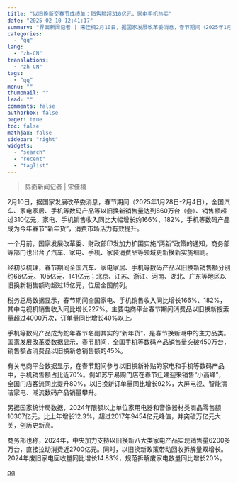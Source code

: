 ```yaml
---
title: "以旧换新交春节成绩单：销售额超310亿元，家电手机热卖"
date: "2025-02-10 12:41:17"
summary: "界面新闻记者 | 宋佳楠2月10日，据国家发展改革委消息，春节期间（2025年1月28日-2月4日）..."
categories:
  - "qq"
lang:
  - "zh-CN"
translations:
  - "zh-CN"
tags:
  - "qq"
menu: ""
thumbnail: ""
lead: ""
comments: false
authorbox: false
pager: true
toc: false
mathjax: false
sidebar: "right"
widgets:
  - "search"
  - "recent"
  - "taglist"
---
```


> 界面新闻记者 | 宋佳楠

2月10日，据国家发展改革委消息，春节期间（2025年1月28日-2月4日），全国汽车、家电家居、手机等数码产品等以旧换新销售量达到860万台（套）、销售额超过310亿元，家电、手机销售收入同比大幅增长约166%、182%，手机等数码产品成为今年春节“新年货”，消费市场活力有效提升。

一个月前，国家发展改革委、财政部印发加力扩围实施“两新”政策的通知，商务部等部门也出台了汽车、家电、手机、家装消费品等领域更新换新实施细则。

经初步梳理，春节期间全国汽车、家电家居、手机等数码产品以旧换新销售额分别约66亿元、105亿元、141亿元；北京、江苏、浙江、河南、湖北、广东等地区以旧换新销售额均超过15亿元，位居全国前列。

税务总局数据显示，春节期间全国家电、手机销售收入同比增长166%、182%，其中电视机销售收入同比增长227%。主要电商平台春节期间消费品以旧换新搜索量超过4000万次，订单量同比增长40%以上。

手机等数码产品成为蛇年春节名副其实的“新年货”，是春节换新潮中的主力品类。国家发展改革委数据显示，春节期间，全国手机等数码产品销售量突破450万台，销售额占消费品以旧换新总销售额的45%。

有关电商平台数据显示，在春节期间参与以旧换新补贴的家电和手机等数码产品中，手机销售额占比近70%。例如苏宁易购门店在春节迁建迎来销售“小高峰”，全国门店客流同比提升80%，以旧换新订单量同比增长92%，大屏电视、智能清洁家电、潮流数码产品销量攀升。

另据国家统计局数据，2024年限额以上单位家用电器和音像器材类商品零售额10307亿元，比上年增长12.3%，超过2017年9454亿元峰值，并突破万亿元大关，创历史新高。

商务部也称，2024年，中央加力支持以旧换新八大类家电产品实现销售量6200多万台，直接拉动消费近2700亿元。同时，以旧换新政策带动回收拆解量双增长。2024年废旧家电回收量同比增长14.83%，规范拆解废家电数量同比增长20%。

[qq](https://new.qq.com/rain/a/20250210A03RDM00)
